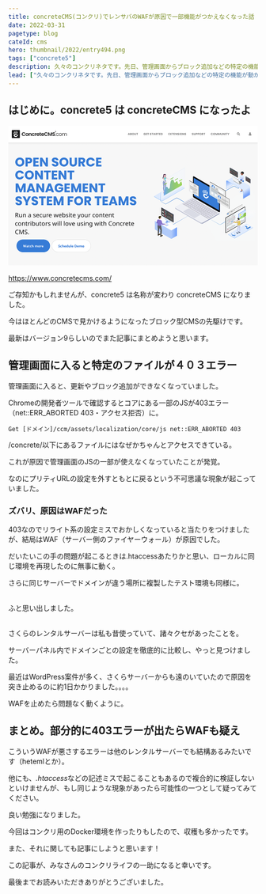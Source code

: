 ```yaml
---
title: concreteCMS(コンクリ)でレンサバのWAFが原因で一部機能がつかえなくなった話
date: 2022-03-31
pagetype: blog
cateId: cms
hero: thumbnail/2022/entry494.png
tags: ["concrete5"]
description: 久々のコンクリネタです。先日、管理画面からブロック追加などの特定の機能が動かなくなったconcrete5に遭遇しました。サーバーはさくらのレンタルサーバー。おそらく私のように苦悶して、原因を探っている人への救いになればと思いこの記事を書くことにしました。
lead: ["久々のコンクリネタです。先日、管理画面からブロック追加などの特定の機能が動かなくなったconcrete5に遭遇しました。サーバーはさくらのレンタルサーバー。おそらく私のように苦悶して、原因を探っている人への救いになればと思いこの記事を書くことにしました。"]
---
```

## はじめに。concrete5 は concreteCMS になったよ
![concreteCMS](./images/2022/03/entry494-01.png)

https://www.concretecms.com/

ご存知かもしれませんが、concrete5 は名称が変わり concreteCMS になりました。

今はほとんどのCMSで見かけるようになったブロック型CMSの先駆けです。

<msg txt="フォーラムのみなさんも優しくて、質問したらすぐ答えがかえってきたり私をエンジニアとしてそだててくれたのもこのCMSのおかげ!!"></msg>

最新はバージョン9らしいのでまた記事にまとめようと思います。

## 管理画面に入ると特定のファイルが４０３エラー
管理画面に入ると、更新やブロック追加ができなくなっていました。

Chromeの開発者ツールで確認するとコアにある一部のJSが403エラー（net::ERR_ABORTED 403・アクセス拒否）に。

```
Get [ドメイン]/ccm/assets/localization/core/js net::ERR_ABORTED 403
```

/concrete/以下にあるファイルにはなぜかちゃんとアクセスできている。

これが原因で管理画面のJSの一部が使えなくなっていたことが発覚。

<msg txt="コンクリの管理画面はJSで動いてますからね。たまにテーマの作り方が悪くても管理画面側とテーマ側のJSがコンフリクトして動かなくなることもありますしね。"></msg>

なのにプリティURLの設定を外すともとに戻るという不可思議な現象が起こっていました。

### ズバリ、原因はWAFだった
403なのでリライト系の設定ミスでおかしくなっていると当たりをつけましたが、結局はWAF（サーバー側のファイヤーウォール）が原因でした。

だいたいこの手の問題が起こるときは.htaccessあたりかと思い、ローカルに同じ環境を再現したのに無事に動く。

さらに同じサーバーでドメインが違う場所に複製したテスト環境も同様に。

<br>ふと思い出しました。

<br>さくらのレンタルサーバーは私も昔使っていて、諸々クセがあったことを。

サーバーパネル内でドメインごとの設定を徹底的に比較し、やっと見つけました。

<msg txt="犯人はWAF、お前だったのか！"></msg>

最近はWordPress案件が多く、さくらサーバーからも遠のいていたので原因を突き止めるのに約1日かかりました。。。。

<msg txt="WordPressもブロックエディタになったしね。"></msg>

WAFを止めたら問題なく動くように。

## まとめ。部分的に403エラーが出たらWAFも疑え
こういうWAFが悪さするエラーは他のレンタルサーバーでも結構あるみたいです（hetemlとか）。

他にも、<em>.htaccess</em>などの記述ミスで起こることもあるので複合的に検証しないといけませんが、もし同じような現象があったら可能性の一つとして疑ってみてください。

良い勉強になりました。

今回はコンクリ用のDocker環境を作ったりもしたので、収穫も多かったです。

また、それに関しても記事にしようと思います！

<msg txt="concreteCMS の情報は少ないのでもっと発信していかなければ！"></msg>

この記事が、みなさんのコンクリライフの一助になると幸いです。

最後までお読みいただきありがとうございました。
